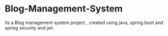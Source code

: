 # Blog-Management-System
its a Blog management system project , created using java, spring boot and spring security and jwt.
